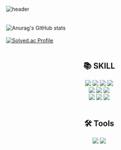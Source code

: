 ![header](https://capsule-render.vercel.app/api?type=waving&height=300&color=0:85FFF4,100:FF57AD&text=Mingi%20Git&section=header&fontColor=E5E5E5&reversal=false&fontAlignY=50&textBg=false&animation=fadeIn&descAlign=50&descAlignY=50)
<br>
<br>
<br>
<img src="https://github-readme-stats.vercel.app/api?username=minginew&show_icons=true&theme=radical" alt="Anurag's GitHub stats"/>
<br>
<br>
<a href="https://solved.ac/thsalsrl102">
<img src="http://mazassumnida.wtf/api/v2/generate_badge?boj=thsalsrl102" alt="Solved.ac Profile"/>
</a>
<br>
<br>

<div align=center><h2>📚 SKILL</h3></div>
<div align=center>
  <img src="https://img.shields.io/badge/html5-E34F26?style=for-the-badge&logo=html5&logoColor=white"> 
  <img src="https://img.shields.io/badge/css-1572B6?style=for-the-badge&logo=css3&logoColor=white"> 
  <img src="https://img.shields.io/badge/javascript-F7DF1E?style=for-the-badge&logo=javascript&logoColor=black">
  <img src="https://img.shields.io/badge/Typescript-3178C6?style=for-the-badge&logo=Typescript&logoColor=white"/> 
  <br>

 <img src="https://img.shields.io/badge/Tailwind CSS-06B6D4?style=for-the-badge&logo=Tailwind CSS&logoColor=white"/>
  <img src="https://img.shields.io/badge/java-007396?style=for-the-badge&logo=java&logoColor=white"> 
  <img src="https://img.shields.io/badge/mysql-4479A1?style=for-the-badge&logo=mysql&logoColor=white"> 
  <br>

  <img src="https://img.shields.io/badge/react-61DAFB?style=for-the-badge&logo=react&logoColor=black"> 
  <img src="https://img.shields.io/badge/vue.js-4FC08D?style=for-the-badge&logo=vue.js&logoColor=white"> 
  <img src="https://img.shields.io/badge/spring-6DB33F?style=for-the-badge&logo=spring&logoColor=white"> 
  <br>
</div>
<br>
<div align=center><h2>🛠️ Tools</h2>
    <div align=center>
    <img src="https://img.shields.io/badge/github-181717?style=for-the-badge&logo=github&logoColor=white">
    <img src="https://img.shields.io/badge/git-F05032?style=for-the-badge&logo=git&logoColor=white">
    <br>
    </div>
</div>
